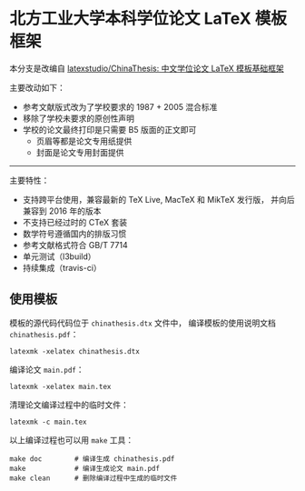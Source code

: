 # 北方工业大学本科学位论文 LaTeX 模板框架

本分支是改编自 [latexstudio/ChinaThesis: 中文学位论文 LaTeX 模板基础框架](https://github.com/latexstudio/ChinaThesis)

主要改动如下：

- 参考文献版式改为了学校要求的 1987 + 2005 混合标准
- 移除了学校未要求的原创性声明
- 学校的论文最终打印是只需要 B5 版面的正文即可
  - 页眉等都是论文专用纸提供
  - 封面是论文专用封面提供

******

主要特性：
- 支持跨平台使用，兼容最新的 TeX Live, MacTeX 和 MikTeX 发行版，
  并向后兼容到 2016 年的版本
- 不支持已经过时的 CTeX 套装
- 数学符号遵循国内的排版习惯
- 参考文献格式符合 GB/T 7714
- 单元测试（l3build）
- 持续集成（travis-ci）



## 使用模板

模板的源代码代码位于 `chinathesis.dtx` 文件中，
编译模板的使用说明文档 `chinathesis.pdf`：
```
latexmk -xelatex chinathesis.dtx
```

编译论文 `main.pdf`：
```
latexmk -xelatex main.tex
```

清理论文编译过程中的临时文件：
```
latexmk -c main.tex
```

以上编译过程也可以用 `make` 工具：
```
make doc        # 编译生成 chinathesis.pdf
make            # 编译生成论文 main.pdf
make clean      # 删除编译过程中生成的临时文件
```
